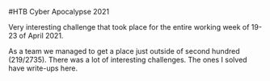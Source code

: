 #HTB Cyber Apocalypse 2021

Very interesting challenge that took place for the entire working week of 19-23 of April 2021.

As a team we managed to get a place just outside of second hundred (219/2735). There was a lot of interesting challenges. The ones I solved have write-ups here.